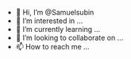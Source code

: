 - 👋 Hi, I’m @Samuelsubin
- 👀 I’m interested in ...
- 🌱 I’m currently learning ...
- 💞️ I’m looking to collaborate on ...
- 📫 How to reach me ...

<!---
Samuelsubin/Samuelsubin is a ✨ special ✨ repository because its `README.md` (this file) appears on your GitHub profile.
You can click the Preview link to take a look at your changes.
--->
